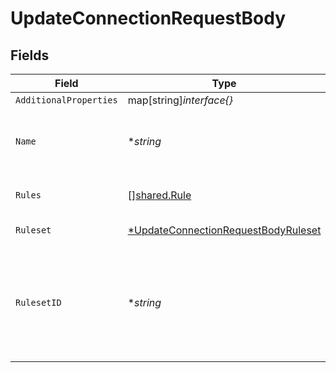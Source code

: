 # UpdateConnectionRequestBody


## Fields

| Field                                                                                                | Type                                                                                                 | Required                                                                                             | Description                                                                                          |
| ---------------------------------------------------------------------------------------------------- | ---------------------------------------------------------------------------------------------------- | ---------------------------------------------------------------------------------------------------- | ---------------------------------------------------------------------------------------------------- |
| `AdditionalProperties`                                                                               | map[string]*interface{}*                                                                             | :heavy_minus_sign:                                                                                   | N/A                                                                                                  |
| `Name`                                                                                               | **string*                                                                                            | :heavy_minus_sign:                                                                                   | Unique name of the connection for the source                                                         |
| `Rules`                                                                                              | [][shared.Rule](../../models/shared/rule.md)                                                         | :heavy_minus_sign:                                                                                   | Array of rules to apply                                                                              |
| `Ruleset`                                                                                            | [*UpdateConnectionRequestBodyRuleset](../../models/operations/updateconnectionrequestbodyruleset.md) | :heavy_minus_sign:                                                                                   | Ruleset input object                                                                                 |
| `RulesetID`                                                                                          | **string*                                                                                            | :heavy_minus_sign:                                                                                   | ID of a rule to bind to the connection. Default to the Workspace default ruleset                     |